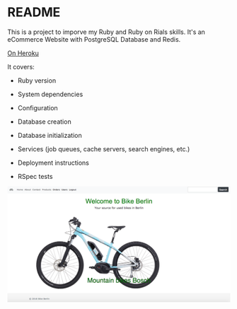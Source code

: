 # README

This is a project to imporve my Ruby and Ruby on Rials skills.
It's an eCommerce Website with PostgreSQL Database and Redis.

[On Heroku](https://bikesberlincom.herokuapp.com/)

It covers:

* Ruby version

* System dependencies

* Configuration

* Database creation

* Database initialization

* Services (job queues, cache servers, search engines, etc.)

* Deployment instructions

* RSpec tests

![Screenshot](https://github.com/elivanK/commerce_webapp/blob/master/app/assets/images/screenshotec.png)
